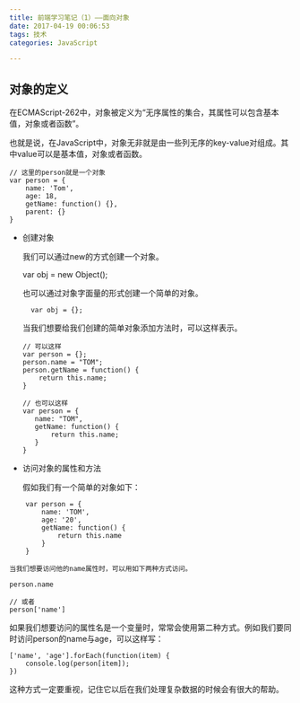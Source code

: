 ```yaml
---
title: 前端学习笔记（1）——面向对象
date: 2017-04-19 00:06:53
tags: 技术
categories: JavaScript

---
```

## 对象的定义

在ECMAScript-262中，对象被定义为“无序属性的集合，其属性可以包含基本值，对象或者函数”。
	
也就是说，在JavaScript中，对象无非就是由一些列无序的key-value对组成。其中value可以是基本值，对象或者函数。

```
// 这里的person就是一个对象
var person = {
    name: 'Tom',
    age: 18,
    getName: function() {},
    parent: {}
}
```
- 创建对象

	我们可以通过new的方式创建一个对象。
	
	var obj = new Object();
	
	也可以通过对象字面量的形式创建一个简单的对象。

		var obj = {};

	当我们想要给我们创建的简单对象添加方法时，可以这样表示。
	```
	// 可以这样
	var person = {};
	person.name = "TOM";
	person.getName = function() {
	    return this.name;
	}
	 ```
	 ```
	// 也可以这样
	var person = {
	    name: "TOM",
	    getName: function() {
	        return this.name;
	    }
	}
	```
- 访问对象的属性和方法

	假如我们有一个简单的对象如下：
```
	var person = {
	    name: 'TOM',
	    age: '20',
	    getName: function() {
	        return this.name
	    }
	}
```
	当我们想要访问他的name属性时，可以用如下两种方式访问。
```
person.name
```
```
// 或者
person['name']
```
如果我们想要访问的属性名是一个变量时，常常会使用第二种方式。例如我们要同时访问person的name与age，可以这样写：
```
['name', 'age'].forEach(function(item) {
    console.log(person[item]);
})
```
这种方式一定要重视，记住它以后在我们处理复杂数据的时候会有很大的帮助。
